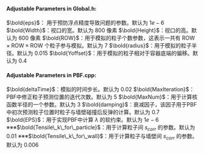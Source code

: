 #### $\text{Adjustable Parameters in Global.h:}$

$\bold{eps}$： 用于预防浮点精度导致问题的参数。默认为 $1e-6$
$\bold{Width}$：视口的宽。默认为 $800$ 像素
$\bold{Height}$：视口的高。默认为 $600$ 像素
$\bold{ROW}$：用于模拟的粒子个数参数，这表示一共有 $\text{ROW}\times \text{ROW}\times \text{ROW}$ 个粒子参与模拟。默认为 $7$
$\bold{radius}$：用于模拟的粒子半径。默认为 $0.015$
$\bold{Yoffset}$：用于模拟的粒子相对于容器底端的偏移。默认为 $0.4$



#### $\text{Adjustable Parameters in PBF.cpp:}$

$\bold{deltaTime}$：模拟的时间步长。默认为 $0.02$
$\bold{MaxIteration}$：PBF中修正粒子预测位置的迭代次数。默认为 $5$
$\bold{MaxNum}$：用于计算核函数半径的一个参数。默认为 $3$
$\bold{damping}$：衰减因子，该因子用于PBF中初次预测粒子位置时粒子与墙壁碰撞后反弹的计算。默认为 $0.7$
$\bold{EPS}$：用于实现PBF中计算 $\lambda$ 的软约束。默认为 $1e-6$
※※※$\bold{Tensile\_k\_for\_particle}$：用于计算粒子间 $s_{corr}$ 的参数。默认为 $0.01$
※※※$\bold{Tensile\_k\_for\_wall}$：用于计算粒子与墙壁间 $s_{corr}$ 的参数。默认为 $0.006$